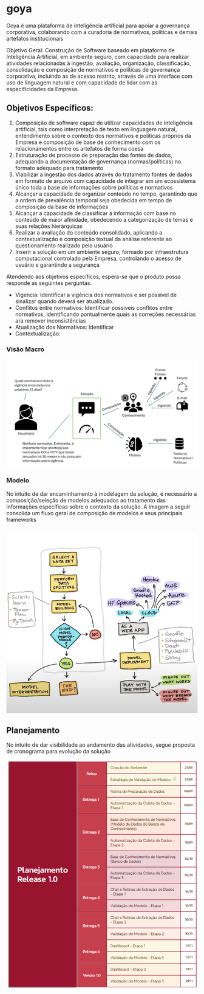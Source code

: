 # goya
Goya é uma plataforma de inteligência artificial para apoiar a governança corporativa, colaborando com a curadoria de normativos, políticas e demais artefatos institucionais

Objetivo Geral: Construção de Software baseado em plataforma de Inteligência Artificial, em ambiente seguro, com capacidade para realizar atividades relacionadas à ingestão, avaliação, organização, classificação, consolidação e composição de normativos e políticas de governança corporativa, incluindo as de acesso restrito, através de uma interface com uso de linguagem natural e com capacidade de lidar com as especificidades da Empresa.  

## Objetivos Específicos:
1)	Composição de software capaz de utilizar capacidades de inteligência artificial, tais como interpretação de texto em linguagem natural, entendimento sobre o contexto dos normativos e políticas próprios da Empresa e composição de base de conhecimento com os relacionamentos entre os artefatos de forma coesa
2)	Estruturação de processo de preparação das fontes de dados, adequando a documentação de governança (normas/políticas) no formato adequado para tratamento
3)	Viabilizar a ingestão dos dados através do tratamento fontes de dados em formato de arquivo com capacidade de integrar em um ecossistema único toda a base de informações sobre políticas e normativos
4)	Alcançar a capacidade de organizar conteúdo no tempo, garantindo que a ordem de prevalência temporal seja obedecida em tempo de composição da base de informações
5)	Alcançar a capacidade de classificar a informação com base no conteúdo de maior afinidade, obedecendo a categorização de temas e suas relações hierárquicas
6)	Realizar a avaliação do conteúdo consolidado, aplicando a contextualização e composição textual da análise referente ao questionamento realizado pelo usuário
7)	Inserir a solução em um ambiente seguro, formado por infraestrutura computacional controlado pela Empresa, controlando o acesso de usuário e garantindo a segurança 

Atendendo aos objetivos específicos, espera-se que o produto possa responde as seguintes perguntas:

- Vigencia: Identificar a vigência dos normativos e ser possível de sinalizar quando deverá ser atualizado.
- Conflitos entre normativos: Identificar possíveis conflitos entre normativos, identificando pontualmente quais as correções necessárias ara remover inconsistências
- Atualização dos Normativos: Identificar 
- Contextualização: 


### Visão Macro

![Visao Macro dos Componentes da Solucao](VisaoMACRO.png "Goya")

### Modelo

No intuito de dar encaminhamento à modelagem da solução, é necessário a composição/seleção de modelos adequados ao tratamento das informações específicas sobre o contexto da solução. A imagem a seguir consolida um fluxo geral de composição de modelos e seus principais frameworks

![Ciclo de Vida da Composição de Modelos](modelagem.png "Ciclo de Vida da Modelagem")


## Planejamento

No intuito de dar visibilidade ao andamento das atividades, segue proposta de cronograma para evolução da solução

![Cronograma v1](Cronogramav1.png "Cronograma")